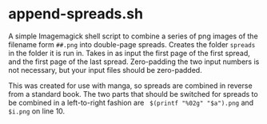 # append-spreads.sh
A simple Imagemagick shell script to combine a series of png images of the filename form `##.png` into double-page spreads. Creates the folder `spreads` in the folder it is run in. Takes in as input the first page of the first spread, and the first page of the last spread. Zero-padding the two input numbers is not necessary, but your input files should be zero-padded.

This was created for use with manga, so spreads are combined in reverse from a standard book. The two parts that should be switched for spreads to be combined in a left-to-right fashion are ` $(printf "%02g" "$a").png` and `$i.png` on line 10.
